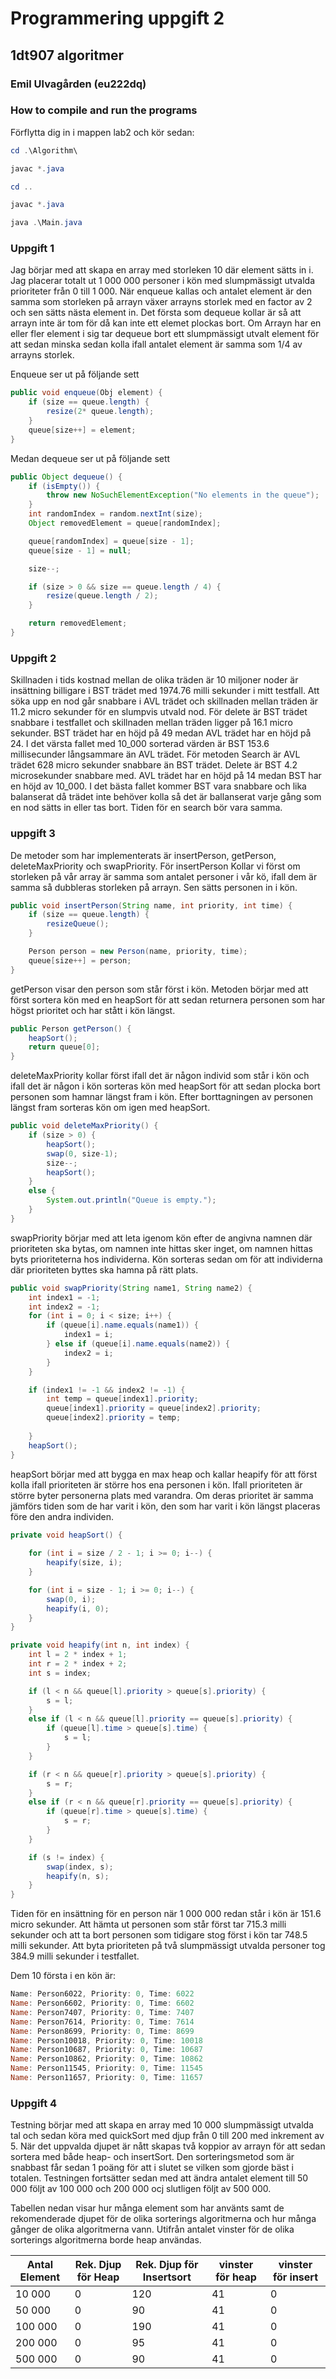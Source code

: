 # Programmering uppgift 2

## 1dt907 algoritmer

### Emil Ulvagården (eu222dq)

### How to compile and run the programs

Förflytta dig in i mappen lab2 och kör sedan:

```Powershell
cd .\Algorithm\

javac *.java

cd ..

javac *.java 

java .\Main.java
```

### Uppgift 1

Jag börjar med att skapa en array med storleken 10 där element sätts in i. Jag placerar totalt ut 1 000 000 personer i kön med slumpmässigt utvalda prioriteter från 0 till 1 000. När enqueue kallas och antalet element är den samma som storleken på arrayn växer arrayns storlek med en factor av 2 och sen sätts nästa element in. Det första som dequeue kollar är så att arrayn inte är tom för då kan inte ett elemet plockas bort. Om Arrayn har en eller fler element i sig tar dequeue bort ett slumpmässigt utvalt element för att sedan minska sedan kolla ifall antalet element är samma som 1/4 av arrayns storlek.

Enqueue ser ut på följande sett

```java
public void enqueue(Obj element) {
    if (size == queue.length) {
        resize(2* queue.length);
    }
    queue[size++] = element;
}
```

Medan dequeue ser ut på följande sett

```java
public Object dequeue() {
    if (isEmpty()) {
        throw new NoSuchElementException("No elements in the queue");
    }
    int randomIndex = random.nextInt(size);
    Object removedElement = queue[randomIndex];

    queue[randomIndex] = queue[size - 1];
    queue[size - 1] = null;

    size--;

    if (size > 0 && size == queue.length / 4) {
        resize(queue.length / 2);
    }

    return removedElement;
}
```

### Uppgift 2

Skillnaden i tids kostnad mellan de olika träden är 10 miljoner noder är insättning billigare i BST trädet med 1974.76 milli sekunder i mitt testfall. Att söka upp en nod går snabbare i AVL trädet och skillnaden mellan träden är 11.2 micro sekunder för en slumpvis utvald nod. För delete är BST trädet snabbare i testfallet och skillnaden mellan träden ligger på 16.1 micro sekunder. BST trädet har en höjd på 49 medan AVL trädet har en höjd på 24. I det värsta fallet med 10_000 sorterad värden är BST 153.6 millisecunder långsammare än AVL trädet. För metoden Search är AVL trädet 628 micro sekunder snabbare än BST trädet. Delete är BST 4.2 microsekunder snabbare med. AVL trädet har en höjd på 14 medan BST har en höjd av 10_000. I det bästa fallet kommer BST vara snabbare och lika balanserat då trädet inte behöver kolla så det är ballanserat varje gång som en nod sätts in eller tas bort. Tiden för en search bör vara samma.

### uppgift 3

De metoder som har implementerats är insertPerson, getPerson, deleteMaxPriority och swapPriority. För insertPerson Kollar vi först om storleken på vår array är samma som antalet personer i vår kö, ifall dem är samma så dubbleras storleken på arrayn. Sen sätts personen in i kön.

```java
public void insertPerson(String name, int priority, int time) {
    if (size == queue.length) {
        resizeQueue();
    }

    Person person = new Person(name, priority, time);
    queue[size++] = person;
}
```

getPerson visar den person som står först i kön. Metoden börjar med att först sortera kön med en heapSort för att sedan returnera personen som har högst prioritet och har stått i kön längst.

```java
public Person getPerson() {
    heapSort();
    return queue[0];
}
```

deleteMaxPriority kollar först ifall det är någon individ som står i kön och ifall det är någon i kön sorteras kön med heapSort för att sedan plocka bort personen som hamnar längst fram i kön. Efter borttagningen av personen längst fram sorteras kön om igen med heapSort.

```java
public void deleteMaxPriority() {
    if (size > 0) {
        heapSort();
        swap(0, size-1);
        size--;
        heapSort();
    }
    else {
        System.out.println("Queue is empty.");
    }
}
```

swapPriority börjar med att leta igenom kön efter de angivna namnen där prioriteten ska bytas, om namnen inte hittas sker inget, om namnen hittas byts prioriteterna hos individerna. Kön sorteras sedan om för att individerna där prioriteten byttes ska hamna på rätt plats.

```java
public void swapPriority(String name1, String name2) {
    int index1 = -1;
    int index2 = -1;
    for (int i = 0; i < size; i++) {
        if (queue[i].name.equals(name1)) {
            index1 = i;
        } else if (queue[i].name.equals(name2)) {
            index2 = i;
        }
    }

    if (index1 != -1 && index2 != -1) {
        int temp = queue[index1].priority;
        queue[index1].priority = queue[index2].priority;
        queue[index2].priority = temp;  
            
    }
    heapSort();
}
```

heapSort börjar med att bygga en max heap och kallar heapify för att först kolla ifall prioriteten är större hos ena personen i kön. Ifall prioriteten är större byter personerna plats med varandra. Om deras prioritet är samma jämförs tiden som de har varit i kön, den som har varit i kön längst placeras före den andra individen.

```java
private void heapSort() {
        
    for (int i = size / 2 - 1; i >= 0; i--) {
        heapify(size, i);
    }

    for (int i = size - 1; i >= 0; i--) {
        swap(0, i);
        heapify(i, 0);
    }
}

private void heapify(int n, int index) {
    int l = 2 * index + 1;
    int r = 2 * index + 2;
    int s = index;

    if (l < n && queue[l].priority > queue[s].priority) {
        s = l;
    }
    else if (l < n && queue[l].priority == queue[s].priority) {
        if (queue[l].time > queue[s].time) {
            s = l;
        }
    }

    if (r < n && queue[r].priority > queue[s].priority) {
        s = r;
    }
    else if (r < n && queue[r].priority == queue[s].priority) {
        if (queue[r].time > queue[s].time) {
            s = r;
        }
    }

    if (s != index) {
        swap(index, s);
        heapify(n, s);
    }
}
```

Tiden för en insättning för en person när 1 000 000 redan står i kön är 151.6 micro sekunder. Att hämta ut personen som står först tar 715.3 milli sekunder och att ta bort personen som tidigare stog först i kön tar 748.5 milli sekunder. Att byta prioriteten på två slumpmässigt utvalda personer tog 384.9 milli sekunder i testfallet.

Dem 10 första i en kön är:

```powershell
Name: Person6022, Priority: 0, Time: 6022
Name: Person6602, Priority: 0, Time: 6602
Name: Person7407, Priority: 0, Time: 7407
Name: Person7614, Priority: 0, Time: 7614
Name: Person8699, Priority: 0, Time: 8699
Name: Person10018, Priority: 0, Time: 10018
Name: Person10687, Priority: 0, Time: 10687
Name: Person10862, Priority: 0, Time: 10862
Name: Person11545, Priority: 0, Time: 11545
Name: Person11657, Priority: 0, Time: 11657
```

### Uppgift 4

Testning börjar med att skapa en array med 10 000 slumpmässigt utvalda tal och sedan köra med quickSort med djup från 0 till 200 med inkrement av 5. När det uppvalda djupet är nått skapas två koppior av arrayn för att sedan sortera med både heap- och insertSort. Den sorteringsmetod som är snabbast får sedan 1 poäng för att i slutet se vilken som gjorde bäst i totalen. Testningen fortsätter sedan med att ändra antalet element till 50 000 följt av 100 000 och 200 000 ocj slutligen följt av 500 000.

Tabellen nedan visar hur många element som har använts samt de rekomenderade djupet för de olika sorterings algoritmerna och hur många gånger de olika algoritmerna vann. Utifrån antalet vinster för de olika sorterings algoritmerna borde heap användas.

| Antal Element | Rek. Djup för Heap  | Rek. Djup för Insertsort  | vinster för heap| vinster för insert |
| ------------- | ------------------- | ------------------------- |-----------------|------------------- |
| 10 000        | 0                   | 120                       | 41              | 0                  |
| 50 000        | 0                   | 90                        | 41              | 0                  |
| 100 000       | 0                   | 190                       | 41              | 0                  |
| 200 000       | 0                   | 95                        | 41              | 0                  |
| 500 000       | 0                   | 90                        | 41              | 0                  |
